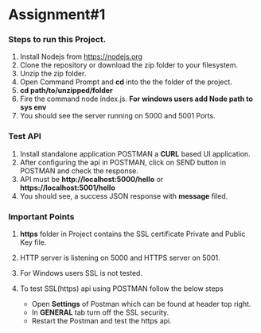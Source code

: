 # Assignment#1

### Steps to run this Project.

1. Install Nodejs from https://nodejs.org
2. Clone the repository or download the zip folder to your filesystem.
3. Unzip the zip folder.
4. Open Command Prompt and **cd** into the the folder of the project. 
5. **cd path/to/unzipped/folder**
6. Fire the command node index.js. **For windows users add Node path to sys env**
7. You should see the server running on 5000 and 5001 Ports.

### Test API
1. Install standalone application POSTMAN a **CURL** based UI application.
2. After configuring the api in POSTMAN, click on SEND button in POSTMAN and check the response.
3. API must be **http://localhost:5000/hello** or **https://localhost:5001/hello**
4. You should see, a success JSON response with **message** filed.

### Important Points
1. **https** folder in Project contains the SSL certificate Private and Public Key file.
2. HTTP server is listening on 5000 and HTTPS server on 5001.
3. For Windows users SSL is not tested.
4. To test SSL(https) api using POSTMAN follow the below steps

	* Open **Settings** of Postman which can be found at header top right.
	* In **GENERAL** tab turn off the SSL security.
	* Restart the Postman and test the https api.

